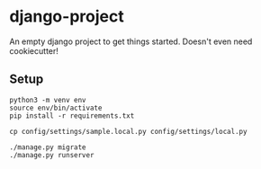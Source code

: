 # django-project

An empty django project to get things started. Doesn't even need cookiecutter!

## Setup

```
python3 -m venv env
source env/bin/activate
pip install -r requirements.txt

cp config/settings/sample.local.py config/settings/local.py

./manage.py migrate
./manage.py runserver
```
